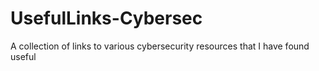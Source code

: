 # UsefulLinks-Cybersec
A collection of links to various cybersecurity resources that I have found useful
